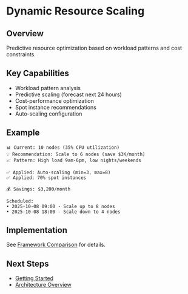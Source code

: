 # Dynamic Resource Scaling

## Overview

Predictive resource optimization based on workload patterns and cost constraints.

## Key Capabilities

- Workload pattern analysis
- Predictive scaling (forecast next 24 hours)
- Cost-performance optimization
- Spot instance recommendations
- Auto-scaling configuration

## Example

```
📊 Current: 10 nodes (35% CPU utilization)
💡 Recommendation: Scale to 6 nodes (save $3K/month)
📈 Pattern: High load 9am-6pm, low nights/weekends

✅ Applied: Auto-scaling (min=3, max=8)
✅ Applied: 70% spot instances

💰 Savings: $3,200/month

Scheduled:
• 2025-10-08 09:00 - Scale up to 8 nodes
• 2025-10-08 18:00 - Scale down to 4 nodes
```

## Implementation

See [Framework Comparison](../guides/framework-comparison.md) for details.

## Next Steps

- [Getting Started](../guides/getting-started.md)
- [Architecture Overview](../architecture/01-overview.md)
